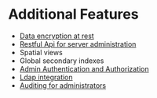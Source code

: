 # Additional Features #

* <a href="http://developer.couchbase.com/documentation/server/current/security/security-data-encryption.html" target="_blank">Data encryption at rest</a>
* <a href="http://developer.couchbase.com/documentation/server/current/rest-api/rest-endpoints-all.html" target="_blank">Restful Api for server administration</a>
* Spatial views
* Global secondary indexes
* <a href="http://developer.couchbase.com/documentation/server/current/concepts/security.html" target="_blank">Admin Authentication and Authorization</a>
* <a href="http://developer.couchbase.com/documentation/server/current/settings/settings-ldap.html" target="_blank">Ldap integration<a/>
* <a href="http://developer.couchbase.com/documentation/server/current/settings/configure-audits.html" target="_blank">Auditing for administrators</a>